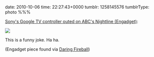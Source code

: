 date: 2010-10-06
time: 22:27:43+0000
tumblr: 1258145576
tumblrType: photo
%%%

[Sony's Google TV controller outed on ABC's Nightline (Engadget)](http://www.engadget.com/2010/10/05/sonys-google-tv-controller-outed-on-abcs-nightline-video/):

![](tumblr_l9w3q7rZS51qbnvjco1_640.jpg)

This is a funny joke. Ha ha.

(Engadget piece found via [Daring Fireball](http://daringfireball.net/linked/2010/10/05/sony-remote))
